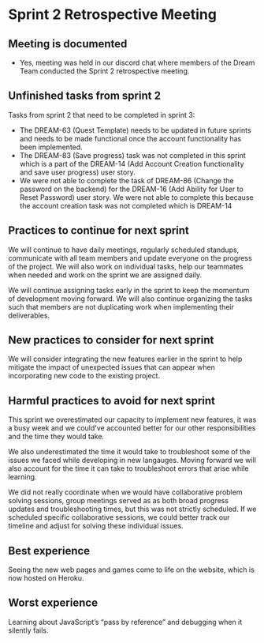 # Sprint 2 Retrospective Meeting

## Meeting is documented

- Yes, meeting was held in our discord chat where members of the Dream Team conducted the Sprint 2 retrospective meeting.

## Unfinished tasks from sprint 2

Tasks from sprint 2 that need to be completed in sprint 3:

- The DREAM-63 (Quest Template) needs to be updated in future sprints and needs to be made functional once the account functionality has been implemented.
- The DREAM-83 (Save progress) task was not completed in this sprint which is a part of the DREAM-14 (Add Account Creation functionality and save user progress) user story.
- We were not able to complete the task of DREAM-86 (Change the password on the backend) for the DREAM-16 (Add Ability for User to Reset Password) user story. We were not able to complete this because the account creation task was not completed which is DREAM-14

## Practices to continue for next sprint

We will continue to have daily meetings, regularly scheduled standups, communicate with all team members and update everyone on the progress of the project. We will also work on individual tasks, help our teammates when needed and work on the sprint we are assigned daily.

We will continue assigning tasks early in the sprint to keep the momentum of development moving forward. We will also continue organizing the tasks such that members are not duplicating work when implementing their deliverables.

## New practices to consider for next sprint

We will consider integrating the new features earlier in the sprint to help mitigate the impact of unexpected issues that can appear when incorporating new code to the existing project.

## Harmful practices to avoid for next sprint

This sprint we overestimated our capacity to implement new features, it was a busy week and we could've accounted better for our other responsibilities and the time they would take.

We also underestimated the time it would take to troubleshoot some of the issues we faced while developing in new langauges. Moving forward we will also account for the time it can take to troubleshoot errors that arise while learning.

We did not really coordinate when we would have collaborative problem solving sessions, group meetings served as as both broad progress updates and troubleshooting times, but this was not strictly scheduled. If we scheduled specific collaborative sessions, we could better track our timeline and adjust for solving these individual issues.

## Best experience

Seeing the new web pages and games come to life on the website, which is now hosted on Heroku.

## Worst experience

Learning about JavaScript’s “pass by reference” and debugging when it silently fails.
